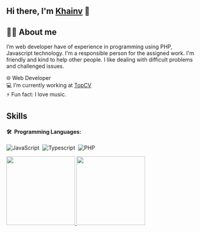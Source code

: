 ## Hi there, I'm [Khainv](https://www.facebook.com/kharidz.system) 👋

## 👨‍💻 About me
I’m web developer have of experience in programming using PHP, Javascript technology. I'm a responsible person for the assigned work. I'm friendly and kind to help other people. I like dealing with difficult problems and challenged issues.

🌐 Web Developer \
💻 I’m currently working at [TopCV](https://topcv.vn) \
⚡ Fun fact: I love music.

## Skills
#### 🛠 &nbsp;Programming Languages:
![JavaScript](https://img.shields.io/badge/JavaScript-F7DF1E?style=for-the-badge&logo=javascript&logoColor=black)&nbsp;
![Typescript](https://img.shields.io/badge/TypeScript-007ACC?style=for-the-badge&logo=typescript&logoColor=white)&nbsp;
![PHP](https://img.shields.io/badge/PHP-777BB4?style=for-the-badge&logo=php&logoColor=white)&nbsp;

<p>
    <a href="https://github.com/fptcodedao">
        <img height="180em" src="https://github-readme-stats-eight-theta.vercel.app/api?username=fptcodedao&show_icons=true&theme=algolia&include_all_commits=true&count_private=true"/>
        <img height="180em" src="https://github-readme-stats-eight-theta.vercel.app/api/top-langs/?username=fptcodedao&layout=compact&langs_count=8&theme=algolia"/>
    </a>
</p>

<!--
**fptcodedao/fptcodedao** is a ✨ _special_ ✨ repository because its `README.md` (this file) appears on your GitHub profile.

Here are some ideas to get you started:

- 🔭 I’m currently working on ...
- 🌱 I’m currently learning ...
- 👯 I’m looking to collaborate on ...
- 🤔 I’m looking for help with ...
- 💬 Ask me about ...
- 📫 How to reach me: ...
- 😄 Pronouns: ...
- ⚡ Fun fact: ...
-->
